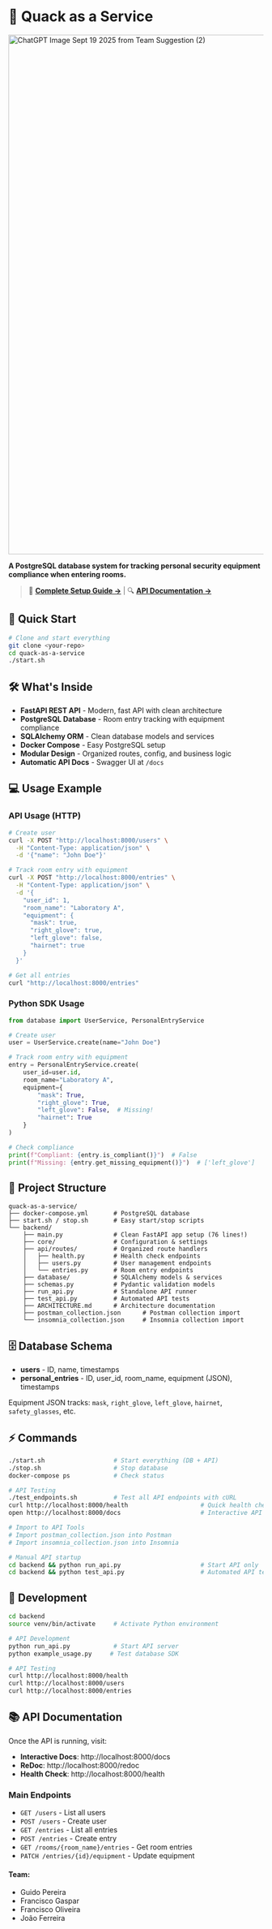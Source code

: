 # 🦆 Quack as a Service

<img width="1024" height="1024" alt="ChatGPT Image Sept 19 2025 from Team Suggestion (2)" src="https://github.com/user-attachments/assets/b1dc517b-3ad2-4113-bf3f-609d724f77bc" />

**A PostgreSQL database system for tracking personal security equipment compliance when entering rooms.**

> 📖 **[Complete Setup Guide →](SETUP.md)** | 🔍 **[API Documentation →](http://localhost:8000/docs)**

## 🚀 Quick Start

```bash
# Clone and start everything
git clone <your-repo>
cd quack-as-a-service
./start.sh
```

## 🛠️ What's Inside

- **FastAPI REST API** - Modern, fast API with clean architecture
- **PostgreSQL Database** - Room entry tracking with equipment compliance
- **SQLAlchemy ORM** - Clean database models and services
- **Docker Compose** - Easy PostgreSQL setup
- **Modular Design** - Organized routes, config, and business logic
- **Automatic API Docs** - Swagger UI at `/docs`

## 💻 Usage Example

### API Usage (HTTP)

```bash
# Create user
curl -X POST "http://localhost:8000/users" \
  -H "Content-Type: application/json" \
  -d '{"name": "John Doe"}'

# Track room entry with equipment
curl -X POST "http://localhost:8000/entries" \
  -H "Content-Type: application/json" \
  -d '{
    "user_id": 1,
    "room_name": "Laboratory A",
    "equipment": {
      "mask": true,
      "right_glove": true,
      "left_glove": false,
      "hairnet": true
    }
  }'

# Get all entries
curl "http://localhost:8000/entries"
```

### Python SDK Usage

```python
from database import UserService, PersonalEntryService

# Create user
user = UserService.create(name="John Doe")

# Track room entry with equipment
entry = PersonalEntryService.create(
    user_id=user.id,
    room_name="Laboratory A",
    equipment={
        "mask": True,
        "right_glove": True,
        "left_glove": False,  # Missing!
        "hairnet": True
    }
)

# Check compliance
print(f"Compliant: {entry.is_compliant()}")  # False
print(f"Missing: {entry.get_missing_equipment()}")  # ['left_glove']
```

## 📁 Project Structure

```
quack-as-a-service/
├── docker-compose.yml       # PostgreSQL database
├── start.sh / stop.sh       # Easy start/stop scripts
└── backend/
    ├── main.py              # Clean FastAPI app setup (76 lines!)
    ├── core/                # Configuration & settings
    ├── api/routes/          # Organized route handlers
    │   ├── health.py        # Health check endpoints
    │   ├── users.py         # User management endpoints
    │   └── entries.py       # Room entry endpoints
    ├── database/            # SQLAlchemy models & services
    ├── schemas.py           # Pydantic validation models
    ├── run_api.py           # Standalone API runner
    ├── test_api.py          # Automated API tests
    ├── ARCHITECTURE.md      # Architecture documentation
    ├── postman_collection.json      # Postman collection import
    └── insomnia_collection.json     # Insomnia collection import
```

## 🗄️ Database Schema

- **users** - ID, name, timestamps
- **personal_entries** - ID, user_id, room_name, equipment (JSON), timestamps

Equipment JSON tracks: `mask`, `right_glove`, `left_glove`, `hairnet`, `safety_glasses`, etc.

## ⚡ Commands

```bash
./start.sh                   # Start everything (DB + API)
./stop.sh                    # Stop database
docker-compose ps            # Check status

# API Testing
./test_endpoints.sh          # Test all API endpoints with cURL
curl http://localhost:8000/health                    # Quick health check
open http://localhost:8000/docs                      # Interactive API docs

# Import to API Tools
# Import postman_collection.json into Postman
# Import insomnia_collection.json into Insomnia

# Manual API startup
cd backend && python run_api.py                      # Start API only
cd backend && python test_api.py                     # Automated API tests
```

## 🔧 Development

```bash
cd backend
source venv/bin/activate     # Activate Python environment

# API Development
python run_api.py            # Start API server
python example_usage.py     # Test database SDK

# API Testing
curl http://localhost:8000/health
curl http://localhost:8000/users
curl http://localhost:8000/entries
```

## 📚 API Documentation

Once the API is running, visit:

- **Interactive Docs**: http://localhost:8000/docs
- **ReDoc**: http://localhost:8000/redoc
- **Health Check**: http://localhost:8000/health

### Main Endpoints

- `GET /users` - List all users
- `POST /users` - Create user
- `GET /entries` - List all entries
- `POST /entries` - Create entry
- `GET /rooms/{room_name}/entries` - Get room entries
- `PATCH /entries/{id}/equipment` - Update equipment

#### Team:

- Guido Pereira
- Francisco Gaspar
- Francisco Oliveira
- João Ferreira
